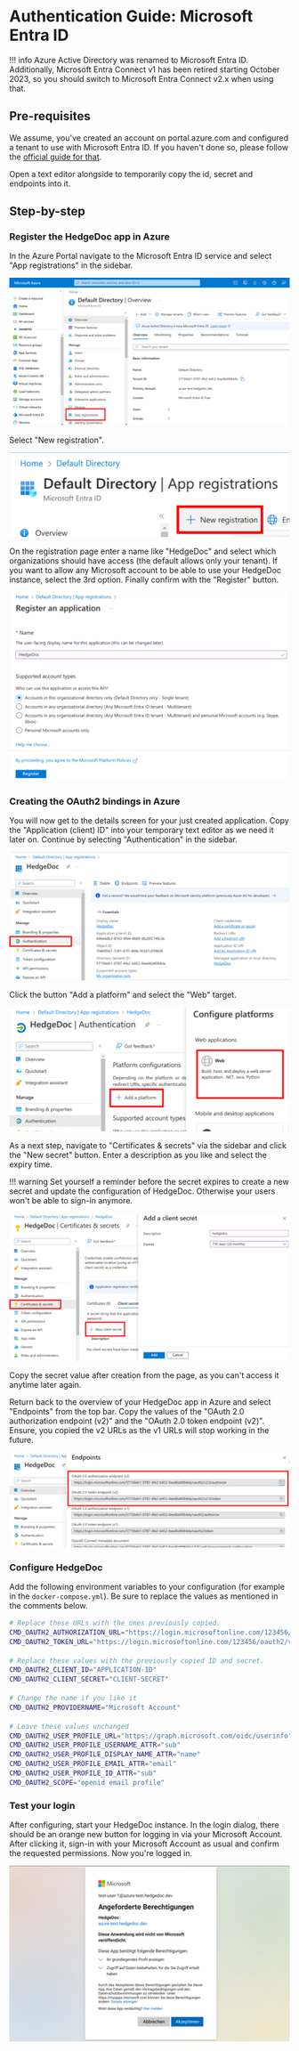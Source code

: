 # Authentication Guide: Microsoft Entra ID

!!! info
    Azure Active Directory was renamed to Microsoft Entra ID. Additionally, Microsoft Entra Connect v1 has been
    retired starting October 2023, so you should switch to Microsoft Entra Connect v2.x when using that.

## Pre-requisites

We assume, you've created an account on portal.azure.com and configured a tenant to use with Microsoft Entra ID.
If you haven't done so, please follow the [official guide for that](https://learn.microsoft.com/en-us/entra/fundamentals/create-new-tenant).

Open a text editor alongside to temporarily copy the id, secret and endpoints into it.

## Step-by-step

### Register the HedgeDoc app in Azure

In the Azure Portal navigate to the Microsoft Entra ID service and select "App registrations" in the sidebar.

![Azure Portal with Microsoft Entra ID service dashboard](../../images/auth/entra-id-dashboard.png)

Select "New registration".

![Azure Portal Microsoft Entra ID App registrations page](../../images/auth/entra-id-app-register.png)

On the registration page enter a name like "HedgeDoc" and select which organizations should have access (the default allows only your tenant).
If you want to allow any Microsoft account to be able to use your HedgeDoc instance, select the 3rd option.
Finally confirm with the "Register" button.

![Azure Portal App registration](../../images/auth/entra-id-app-registration.png)

### Creating the OAuth2 bindings in Azure

You will now get to the details screen for your just created application. Copy the "Application (client) ID" into your temporary text editor as we need it later on.
Continue by selecting "Authentication" in the sidebar.

![Azure Portal App details page](../../images/auth/entra-id-app-details.png)

Click the button "Add a platform" and select the "Web" target.

![Azure Portal Add platform for app](../../images/auth/entra-id-create-platform.png)

As a next step, navigate to "Certificates & secrets" via the sidebar and click the "New secret" button.
Enter a description as you like and select the expiry time.

!!! warning
    Set yourself a reminder before the secret expires to create a new secret and update the configuration of HedgeDoc.
    Otherwise your users won't be able to sign-in anymore.

![Azure Portal Create secret](../../images/auth/entra-id-client-secret.png)

Copy the secret value after creation from the page, as you can't access it anytime later again.

Return back to the overview of your HedgeDoc app in Azure and select "Endpoints" from the top bar.
Copy the values of the "OAuth 2.0 authorization endpoint (v2)" and the "OAuth 2.0 token endpoint (v2)".
Ensure, you copied the v2 URLs as the v1 URLs will stop working in the future.

![Azure Portal Endpoints](../../images/auth/entra-id-endpoints.png)

### Configure HedgeDoc

Add the following environment variables to your configuration (for example in the `docker-compose.yml`).
Be sure to replace the values as mentioned in the comments below.

```sh
# Replace these URLs with the ones previously copied.
CMD_OAUTH2_AUTHORIZATION_URL="https://login.microsoftonline.com/123456/oauth2/v2.0/authorize"
CMD_OAUTH2_TOKEN_URL="https://login.microsoftonline.com/123456/oauth2/v2.0/token"

# Replace these values with the previously copied ID and secret.
CMD_OAUTH2_CLIENT_ID="APPLICATION-ID"
CMD_OAUTH2_CLIENT_SECRET="CLIENT-SECRET"

# Change the name if you like it
CMD_OAUTH2_PROVIDERNAME="Microsoft Account"

# Leave these values unchanged
CMD_OAUTH2_USER_PROFILE_URL="https://graph.microsoft.com/oidc/userinfo"
CMD_OAUTH2_USER_PROFILE_USERNAME_ATTR="sub"
CMD_OAUTH2_USER_PROFILE_DISPLAY_NAME_ATTR="name"
CMD_OAUTH2_USER_PROFILE_EMAIL_ATTR="email"
CMD_OAUTH2_USER_PROFILE_ID_ATTR="sub"
CMD_OAUTH2_SCOPE="openid email profile"
```

### Test your login

After configuring, start your HedgeDoc instance. In the login dialog, there should be an orange new button for logging in
via your Microsoft Account. After clicking it, sign-in with your Microsoft Account as usual and confirm the requested permissions.
Now you're logged in.

![Microsoft login page asking for permissions](../../images/auth/entra-id-login.png)
